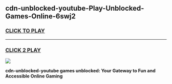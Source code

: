 
## cdn-unblocked-youtube-Play-Unblocked-Games-Online-6swj2
<h3>
<a href="https://premium76.site?title=cdn-unblocked-youtube&ref=25A">CLICK TO PLAY</a></h3>
<hr>

<h3>
<a href="https://premium76.site?title=cdn-unblocked-youtube&ref=25A">CLICK 2 PLAY</a>
  
</h3>

<a href="https://premium76.site?title=cdn-unblocked-youtube&ref=25A"><img src="https://clearcache.store/games.png"></a>


**cdn-unblocked-youtube games unblocked: Your Gateway to Fun and Accessible Online Gaming**
